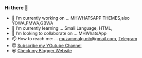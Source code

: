 ### Hi there 👋 

<!--
**MuzammalG/MuzammalG** is a ✨ _special_ ✨ repository because its `README.md` (this file) appears on your GitHub profile. 

Here are some ideas to get you started: -->

- 🔭 I’m currently working on ... MHWHATSAPP THEMES,also YOWA,FMWA,GBWA
- 🌱 I’m currently learning ...  Smali Language, HTML,
- 👯 I’m looking to collaborate on ... MHWhatsApp
- 📫 How to reach me: ... muzammalg.mh@gmail.com, [Telegram](https://t.me/muzammal543)
- 😇 [Subscribe my YOutube Channel](https://youtube.com/mhcreationsg)
- 😎 [Check my Blogger Website](https://mhwhatsapps.blogspot.com)

